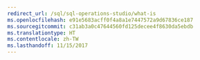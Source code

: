 ```yaml
---
redirect_url: /sql/sql-operations-studio/what-is
ms.openlocfilehash: e91e5683acff0f4a8a1e7447572a9d67836ce187
ms.sourcegitcommit: c31ab3a0c47644560fd125decee4f8630da5ebdb
ms.translationtype: HT
ms.contentlocale: zh-TW
ms.lasthandoff: 11/15/2017
---
```

